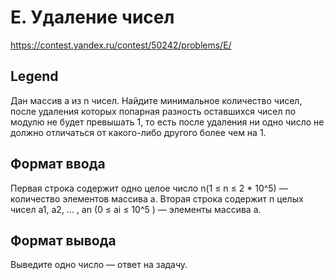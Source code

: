 # E. Удаление чисел

https://contest.yandex.ru/contest/50242/problems/E/

## Legend

Дан массив a из n чисел. Найдите минимальное количество чисел, после удаления которых попарная разность оставшихся чисел по модулю не будет превышать 1, то есть после удаления ни одно число не должно отличаться от какого-либо другого более чем на 1.

## Формат ввода

Первая строка содержит одно целое число
n(1 ≤ n ≤ 2 \* 10^5) — количество элементов массива a. Вторая строка содержит n целых чисел a1, a2, … , an (0 ≤ ai ≤ 10^5 ) — элементы массива a.

## Формат вывода

Выведите одно число — ответ на задачу.

